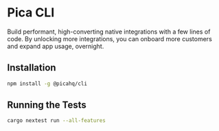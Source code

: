 # Pica CLI

Build performant, high-converting native integrations with a few lines of code. By unlocking more integrations, you can onboard more customers and expand app usage, overnight.

## Installation

```sh
npm install -g @picahq/cli
```

## Running the Tests

```bash
cargo nextest run --all-features
```



